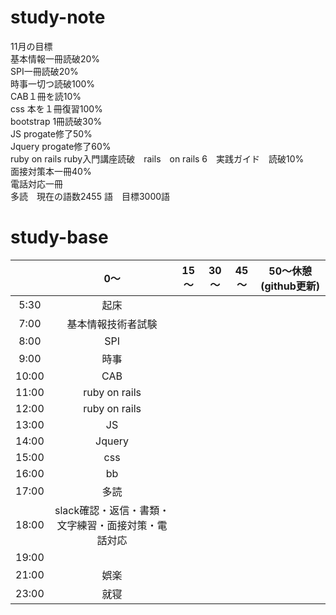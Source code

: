 # study-note
11月の目標　<br>
基本情報一冊読破20%<br>
SPI一冊読破20%<br>
時事一切つ読破100%<br>
CAB１冊を読10%<br>
css 本を１冊復習100%<br>
bootstrap 1冊読破30%<br>
JS progate修了50%<br>
Jquery progate修了60%<br>
ruby on rails ruby入門講座読破　rails　on rails 6　実践ガイド　読破10%<br>
面接対策本一冊40%<br>
電話対応一冊<br>
多読　現在の語数2455 語　目標3000語

# study-base
||	0～|	15～|	30～|	45～| 50～休憩(github更新)  |
|:--:|:--:|:--:|:--:|:--:|:--:|
|5:30	|起床|
|7:00	|基本情報技術者試験|
|8:00	|	SPI|
|9:00	|時事|
|10:00	|CAB|
|11:00	|ruby on rails|
|12:00	|ruby on rails|
|13:00	|JS|
|14:00	|Jquery|
|15:00	|css|
|16:00	|bb|
|17:00	|多読|
|18:00	|slack確認・返信・書類・文字練習・面接対策・電話対応|
|19:00  |
|21:00  |娯楽|
|23:00	|就寝|
